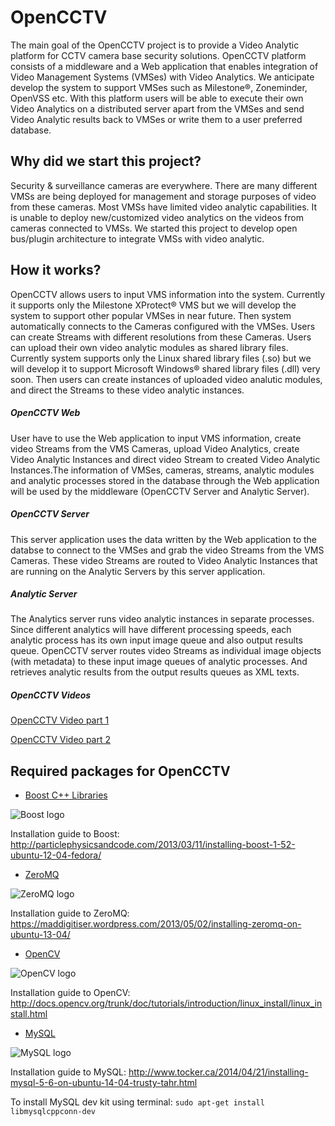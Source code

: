 OpenCCTV
========
The main goal of the OpenCCTV project is to provide a Video Analytic platform for CCTV camera base security solutions. OpenCCTV platform consists of a middleware and a Web application that enables integration of Video Management Systems (VMSes) with Video Analytics. We anticipate develop the system to support VMSes such as Milestone®, Zoneminder, OpenVSS etc. With this platform users will be able to execute their own Video Analytics on a distributed server apart from the VMSes and send Video Analytic results back to VMSes or write them to a user preferred database.

Why did we start this project?
------------------------------
Security & surveillance cameras are everywhere. There are many different VMSs are being deployed for management and storage purposes of video from these cameras.
Most VMSs have limited video analytic capabilities.
It is unable to deploy new/customized video analytics on the videos from cameras connected to VMSs.
We started this project to develop open bus/plugin architecture to integrate VMSs with video analytic.

How it works?
-------------
OpenCCTV allows users to input VMS information into the system. Currently it supports only the Milestone XProtect® VMS but we will develop the system to support other popular VMSes in near future.
Then system automatically connects to the Cameras configured with the VMSes.
Users can create Streams with different resolutions from these Cameras.
Users can upload their own video analytic modules as shared library files. Currently system supports only the Linux shared library files (.so) but we will develop it to support Microsoft Windows® shared library files (.dll) very soon.
Then users can create instances of uploaded video analutic modules, and direct the Streams to these video analytic instances.

##### OpenCCTV Web
User have to use the Web application to input VMS information, create video Streams from the VMS Cameras, upload Video Analytics, create Video Analytic Instances and direct video Stream to created Video Analytic Instances.The information of VMSes, cameras, streams, analytic modules and analytic processes stored in the database through the Web application will be used by the middleware (OpenCCTV Server and Analytic Server).

##### OpenCCTV Server
This server application uses the data written by the Web application to the databse to connect to the VMSes and grab the video Streams from the VMS Cameras. These video Streams are routed to Video Analytic Instances that are running on the Analytic Servers by this server application.

##### Analytic Server
The Analytics server runs video analytic instances in separate processes. Since different analytics will have different processing speeds, each analytic process has its own input image queue and also output results queue. OpenCCTV server routes video Streams as individual image objects (with metadata) to these input image queues of analytic processes. And retrieves analytic results from the output results queues as XML texts.

##### OpenCCTV Videos
[OpenCCTV Video part 1](http://youtu.be/xRuYp1DhHBs)

[OpenCCTV Video part 2](http://youtu.be/NPrm8g5uqm8)

Required packages for OpenCCTV
------------------------------
* [Boost C++ Libraries](http://www.boost.org/)

![Boost logo](http://www.boost.org/doc/libs/1_57_0/boost.png)

Installation guide to Boost: http://particlephysicsandcode.com/2013/03/11/installing-boost-1-52-ubuntu-12-04-fedora/

* [ZeroMQ](http://zeromq.org/)

![ZeroMQ logo](http://travlr.github.io/zmqirclog/images/zeromq1-300x115.png)

Installation guide to ZeroMQ: https://maddigitiser.wordpress.com/2013/05/02/installing-zeromq-on-ubuntu-13-04/

* [OpenCV](http://opencv.org/)

![OpenCV logo](http://opencv.org/wp-content/themes/opencv/images/logo.png)

Installation guide to OpenCV: http://docs.opencv.org/trunk/doc/tutorials/introduction/linux_install/linux_install.html

* [MySQL](http://www.mysql.com/)

![MySQL logo](http://www.mysql.com/common/logos/logo-mysql-110x57.png)

Installation guide to MySQL: http://www.tocker.ca/2014/04/21/installing-mysql-5-6-on-ubuntu-14-04-trusty-tahr.html

To install MySQL dev kit using terminal: <code>sudo apt-get install libmysqlcppconn-dev</code>
